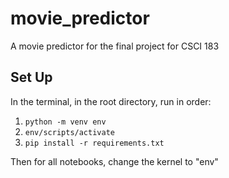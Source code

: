 # movie_predictor
A movie predictor for the final project for CSCI 183

## Set Up

In the terminal, in the root directory, run in order:

1. `python -m venv env`
2. `env/scripts/activate`
3. `pip install -r requirements.txt`

Then for all notebooks, change the kernel to "env"